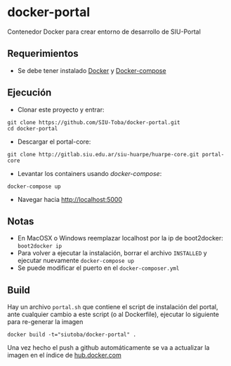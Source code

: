 # docker-portal
Contenedor Docker para crear entorno de desarrollo de SIU-Portal

## Requerimientos
 * Se debe tener instalado [Docker](https://docs.docker.com/installation/) y [Docker-compose](https://docs.docker.com/compose/install/)

## Ejecución

* Clonar este proyecto y entrar:
```
git clone https://github.com/SIU-Toba/docker-portal.git
cd docker-portal
```
* Descargar el portal-core: 
```
git clone http://gitlab.siu.edu.ar/siu-huarpe/huarpe-core.git portal-core
```
* Levantar los containers usando *docker-compose*:
```
docker-compose up
```
* Navegar hacia <http://localhost:5000>

## Notas

 * En MacOSX o Windows reemplazar localhost por la ip de boot2docker: `boot2docker ip`
 * Para volver a ejecutar la instalación, borrar el archivo `INSTALLED` y ejecutar nuevamente `docker-compose up`
 * Se puede modificar el puerto en el `docker-composer.yml`


## Build
Hay un archivo `portal.sh` que contiene el script de instalación del portal, ante cualquier cambio a este script (o al Dockerfile), ejecutar lo siguiente para re-generar la imagen 
```
docker build -t="siutoba/docker-portal" .
```
Una vez hecho el push a github automáticamente se va a actualizar la imagen en el índice de [hub.docker.com](hub.docker.com)
